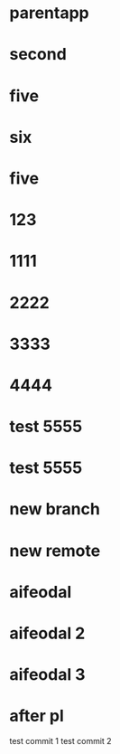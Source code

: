 # parentapp
# second
# five
# six
# five
# 123
# 1111
# 2222
# 3333
# 4444
# test 5555
# test 5555
# new branch
# new remote
# aifeodal 
# aifeodal 2 
# aifeodal 3 
# after pl 
test commit 1
test commit 2
